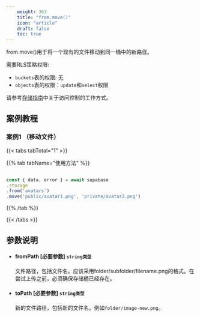 ```yaml
---
    weight: 363
    title: "from.move()"
    icon: "article"
    draft: false
    toc: true
---
```


from.move()用于将一个现有的文件移动到同一桶中的新路径。

需要RLS策略权限:
  - `buckets`表的权限: 无
  - `objects`表的权限：`update`和`select`权限

请参考[存储指南](/docs/app/storage/storage#access-control)中关于访问控制的工作方式。


## 案例教程

### 案例1 （移动文件）

{{< tabs tabTotal="1" >}}


{{% tab tabName="使用方法" %}}



  ```ts
                                                                                   
const { data, error } = await supabase
  .storage
  .from('avatars')
  .move('public/avatar1.png', 'private/avatar2.png')
  ```



{{% /tab %}}

{{< /tabs >}}



## 参数说明


<ul className="method-list-group">
  
<li className="method-list-item">
  <h4 className="method-list-item-label">
    <span className="method-list-item-label-name">
      fromPath
    </span>
    <span className="method-list-item-label-badge required">
      [必要参数]
    </span>
    <span className="method-list-item-validation">
      <code>string类型</code>
    </span>
  </h4>
  <div class="method-list-item-description">

文件路径，包括文件名。应该采用folder/subfolder/filename.png的格式。在尝试上传之前，必须确保存储桶已经存在。

  </div>
  
</li>


<li className="method-list-item">
  <h4 className="method-list-item-label">
    <span className="method-list-item-label-name">
      toPath
    </span>
    <span className="method-list-item-label-badge required">
      [必要参数]
    </span>
    <span className="method-list-item-validation">
      <code>string类型</code>
    </span>
  </h4>
  <div class="method-list-item-description">

新的文件路径，包括新的文件名。例如`folder/image-new.png`。

  </div>
  
</li>

</ul>